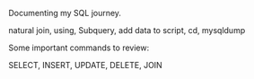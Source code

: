 Documenting my SQL journey.

natural join, using, Subquery, add data to script, cd, mysqldump

Some important commands to review:

SELECT, INSERT, UPDATE, DELETE, JOIN
